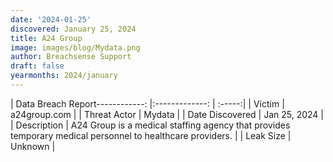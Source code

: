 ```yaml
---
date: '2024-01-25'
discovered: January 25, 2024
title: A24 Group
image: images/blog/Mydata.png
author: Breachsense Support
draft: false
yearmonths: 2024/january
---
```


| Data Breach Report------------:     |:-------------:    | :-----:|
| Victim      | a24group.com      | 
| Threat Actor      | Mydata      | 
| Date Discovered      | Jan 25, 2024      | 
| Description      | A24 Group is a medical staffing agency that provides temporary medical personnel to healthcare providers.      | 
| Leak Size      | Unknown      | 

